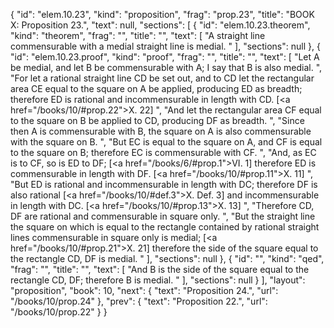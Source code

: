 {
  "id": "elem.10.23",
  "kind": "proposition",
  "frag": "prop.23",
  "title": "BOOK X: Proposition 23.",
  "text": null,
  "sections": [
    {
      "id": "elem.10.23.theorem",
      "kind": "theorem",
      "frag": "",
      "title": "",
      "text": [
        "A straight line commensurable with a medial straight line is medial. "
      ],
      "sections": null
    },
    {
      "id": "elem.10.23.proof",
      "kind": "proof",
      "frag": "",
      "title": "",
      "text": [
        "Let A be medial, and let B be commensurable with A; I say that B is also medial. ",
        "For let a rational straight line CD be set out,  and to CD let the rectangular area CE equal to the square on A be applied, producing ED as breadth; therefore ED is rational and incommensurable in length with CD. [<a href=\"/books/10/#prop.22\">X. 22</a>] ",
        "And let the rectangular area CF equal to the square on B be applied to CD, producing DF as breadth. ",
        "Since then A is commensurable with B, the square on A is also commensurable with the square on B. ",
        "But EC is equal to the square on A, and CF is equal to the square on B; therefore EC is commensurable with CF. ",
        "And, as EC is to CF, so is ED to DF; [<a href=\"/books/6/#prop.1\">VI. 1</a>] therefore ED is commensurable in length with DF. [<a href=\"/books/10/#prop.11\">X. 11</a>] ",
        "But ED is rational and incommensurable in length with DC; therefore DF is also rational [<a href=\"/books/10/#def.3\">X. Def. 3</a>] and incommensurable in length with DC. [<a href=\"/books/10/#prop.13\">X. 13</a>] ",
        "Therefore CD, DF are rational and commensurable in square only. ",
        "But the straight line the square on which is equal to the rectangle contained by rational straight lines commensurable in square only is medial; [<a href=\"/books/10/#prop.21\">X. 21</a>] therefore the side of the square equal to the rectangle CD, DF is medial. "
      ],
      "sections": null
    },
    {
      "id": "",
      "kind": "qed",
      "frag": "",
      "title": "",
      "text": [
        "And B is the side of the square equal to the rectangle CD, DF; therefore B is medial. "
      ],
      "sections": null
    }
  ],
  "layout": "proposition",
  "book": 10,
  "next": {
    "text": "Proposition 24.",
    "url": "/books/10/prop.24"
  },
  "prev": {
    "text": "Proposition 22.",
    "url": "/books/10/prop.22"
  }
}
